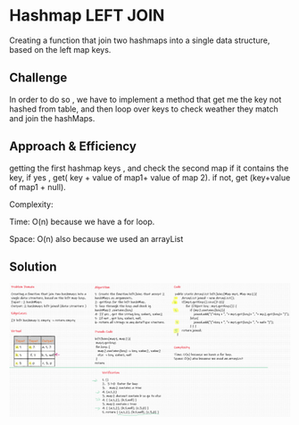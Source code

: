 # Hashmap LEFT JOIN
Creating a function that join two hashmaps into a single data structure, based on the left map keys.

## Challenge
In order to do so , we have to implement a method that get me the key not hashed from table, and then loop over keys to check weather they match and join the hashMaps.

## Approach & Efficiency
getting the first hashmap keys , and check the second map if it contains the key, if yes , get( key + value of map1+ value of map 2).
if not, get (key+value of map1 + null).

Complexity:

Time: O(n) because we have a for loop.

Space: O(n) also because we used an arrayList


## Solution
![leftJoins](./hashmap-left-join.png)